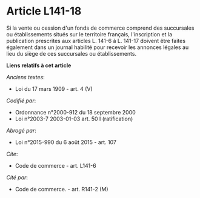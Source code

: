 # Article L141-18

Si la vente ou cession d'un fonds de commerce comprend des succursales ou établissements situés sur le territoire français,
l'inscription et la publication prescrites aux articles L. 141-6 à L. 141-17 doivent être faites également dans un journal
habilité pour recevoir les annonces légales au lieu du siège de ces succursales ou établissements.

**Liens relatifs à cet article**

_Anciens textes_:

  - Loi du 17 mars 1909 - art. 4 (V)

_Codifié par_:

  - Ordonnance n°2000-912 du 18 septembre 2000
  - Loi n°2003-7 2003-01-03 art. 50 I (ratification)

_Abrogé par_:

  - Loi n°2015-990 du 6 août 2015 - art. 107

_Cite_:

  - Code de commerce - art. L141-6

_Cité par_:

  - Code de commerce. - art. R141-2 (M)
